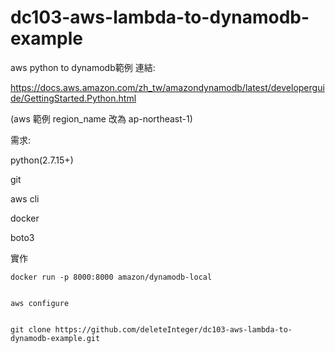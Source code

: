 # dc103-aws-lambda-to-dynamodb-example

aws python to dynamodb範例
連結:

https://docs.aws.amazon.com/zh_tw/amazondynamodb/latest/developerguide/GettingStarted.Python.html

(aws 範例 region_name 改為 ap-northeast-1)



需求:

python(2.7.15+)

git

aws cli

docker

boto3



實作


    docker run -p 8000:8000 amazon/dynamodb-local


    aws configure


    git clone https://github.com/deleteInteger/dc103-aws-lambda-to-dynamodb-example.git
